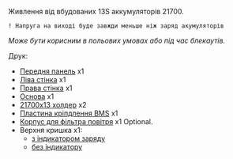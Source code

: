 Живлення від вбудованих 13S аккумуляторів 21700. 

    ! Напруга на виході буде завжди меньше ніж заряд акумуляторів

_Може бути корисним в польових умовах або під час блекаутів._

Друк:
- [Передня панель](https://github.com/dmytr0/glory_to_ukraine/blob/master/Portable_Lab_PowerSupply/MINI_autonomous/frontPanel.stl) x1
- [Ліва стінка](https://github.com/dmytr0/glory_to_ukraine/blob/master/Portable_Lab_PowerSupply/MINI_autonomous/L_wall.stl) x1
- [Права стінка](https://github.com/dmytr0/glory_to_ukraine/blob/master/Portable_Lab_PowerSupply/MINI_autonomous/R_wall.stl) x1
- [Основа](https://github.com/dmytr0/glory_to_ukraine/blob/master/Portable_Lab_PowerSupply/MINI_autonomous/base.stl) x1
- [21700x13 холдер](https://github.com/dmytr0/glory_to_ukraine/blob/master/Portable_Lab_PowerSupply/MINI_autonomous/bat_13.stl) x2
- [Пластина кріпдлення BMS](https://github.com/dmytr0/glory_to_ukraine/blob/master/Portable_Lab_PowerSupply/MINI_autonomous/bms_fixture.stl)  x1
- [Корпус для фільтра повітря](https://github.com/dmytr0/glory_to_ukraine/blob/master/Portable_Lab_PowerSupply/MINI_autonomous/filter_body.stl)  x1 Optional.
- Верхня кришка  x1:
  - [з індикатором заряду](https://github.com/dmytr0/glory_to_ukraine/blob/master/Portable_Lab_PowerSupply/MINI_autonomous/top_s_indicator.stl)
  - [без індикатору](https://github.com/dmytr0/glory_to_ukraine/blob/master/Portable_Lab_PowerSupply/MINI_autonomous/top_s.stl)